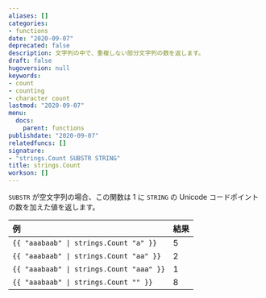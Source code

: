 ```yaml
---
aliases: []
categories:
- functions
date: "2020-09-07"
deprecated: false
description: 文字列の中で、重複しない部分文字列の数を返します。
draft: false
hugoversion: null
keywords:
- count
- counting
- character count
lastmod: "2020-09-07"
menu:
  docs:
    parent: functions
publishdate: "2020-09-07"
relatedfuncs: []
signature:
- "strings.Count SUBSTR STRING"
title: strings.Count
workson: []
---
```


`SUBSTR` が空文字列の場合、この関数は 1 に `STRING` の Unicode コードポイントの数を加えた値を返します。

例 | 結果
:--|:--
`{{ "aaabaab" \| strings.Count "a" }}` | 5
`{{ "aaabaab" \| strings.Count "aa" }}` | 2
`{{ "aaabaab" \| strings.Count "aaa" }}` | 1
`{{ "aaabaab" \| strings.Count "" }}` | 8
